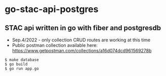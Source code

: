 # go-stac-api-postgres  
## STAC api written in go with fiber and postgresdb  

- Sep.4/2022 - only collection CRUD routes are working at this time  
- Public postman collection available here: https://www.getpostman.com/collections/a16d074dcd961569278b  

```$ make database```  
```$ go build```  
```$ go run app.go```  
   